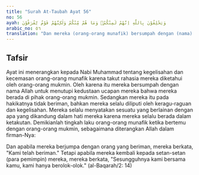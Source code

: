```yaml
---
title: "Surah At-Taubah Ayat 56"
no: 56
ayah: وَيَحْلِفُوْنَ بِاللّٰهِ اِنَّهُمْ لَمِنْكُمْۗ وَمَا هُمْ مِّنْكُمْ وَلٰكِنَّهُمْ قَوْمٌ يَّفْرَقُوْنَ 
arabic_no: ٥٦
translation: "Dan mereka (orang-orang munafik) bersumpah dengan (nama) Allah, bahwa sesungguhnya mereka termasuk golonganmu; namun mereka bukanlah dari golonganmu, tetapi mereka orang-orang yang sangat takut (kepadamu)."
---
```


## Tafsir

Ayat ini menerangkan kepada Nabi Muhammad tentang kegelisahan dan kecemasan orang-orang munafik karena takut rahasia mereka diketahui oleh orang-orang mukmin. Oleh karena itu mereka bersumpah dengan nama Allah untuk menutupi kedustaan ucapan mereka bahwa mereka berada di pihak orang-orang mukmin. Sedangkan mereka itu pada hakikatnya tidak beriman, bahkan mereka selalu diliputi oleh keragu-raguan dan kegelisahan. Mereka selalu menyatakan sesuatu yang berlainan dengan apa yang dikandung dalam hati mereka karena mereka selalu berada dalam ketakutan. Demikianlah tingkah laku orang-orang munafik ketika bertemu dengan orang-orang mukmin, sebagaimana diterangkan Allah dalam firman-Nya:

Dan apabila mereka berjumpa dengan orang yang beriman, mereka berkata, "Kami telah beriman." Tetapi apabila mereka kembali kepada setan-setan (para pemimpin) mereka, mereka berkata, "Sesungguhnya kami bersama kamu, kami hanya berolok-olok." (al-Baqarah/2: 14)